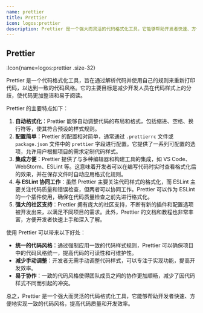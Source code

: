 ```yaml
---
name: prettier
title: Prettier
icon: logos:prettier
description: Prettier 是一个强大而灵活的代码格式化工具，它能够帮助开发者快速、方便地实现一致的代码风格，提高代码质量和开发效率。
---
```


## Prettier

:Icon{name=logos:prettier .size-32}

Prettier 是一个代码格式化工具，旨在通过解析代码并使用自己的规则来重新打印代码，以达到一致的代码风格。它的主要目标是减少开发人员在代码样式上的分歧，使代码更加整洁和易于阅读。

Prettier 的主要特点如下：

1. **自动格式化**：Prettier 能够自动调整代码的布局和格式，包括缩进、空格、换行符等，使其符合预设的样式规则。
2. **配置简单**：Prettier 的配置相对简单，通常通过 `.prettierrc` 文件或 `package.json` 文件中的 `prettier` 字段进行配置。它提供了一系列可配置的选项，允许用户根据项目的需求定制代码样式。
3. **集成方便**：Prettier 提供了与多种编辑器和构建工具的集成，如 VS Code、WebStorm、ESLint 等。这意味着开发者可以在编写代码时实时查看格式化后的效果，并在保存文件时自动应用格式化规则。
4. **与 ESLint 协同工作**：虽然 Prettier 主要关注代码样式的格式化，而 ESLint 主要关注代码质量和错误检查，但两者可以协同工作。Prettier 可以作为 ESLint 的一个插件使用，确保在代码质量检查之前先进行格式化。
5. **强大的社区支持**：Prettier 拥有庞大的社区支持，不断有新的插件和配置选项被开发出来，以满足不同项目的需求。此外，Prettier 的文档和教程也非常丰富，方便开发者快速上手和深入了解。

使用 Prettier 可以带来以下好处：

- **统一的代码风格**：通过强制应用一致的代码样式规则，Prettier 可以确保项目中的代码风格统一，提高代码的可读性和可维护性。
- **减少手动调整**：开发者无需手动调整代码样式，可以专注于实现功能，提高开发效率。
- **易于协作**：一致的代码风格使得团队成员之间的协作更加顺畅，减少了因代码样式不同而引起的冲突。

总之，Prettier 是一个强大而灵活的代码格式化工具，它能够帮助开发者快速、方便地实现一致的代码风格，提高代码质量和开发效率。

